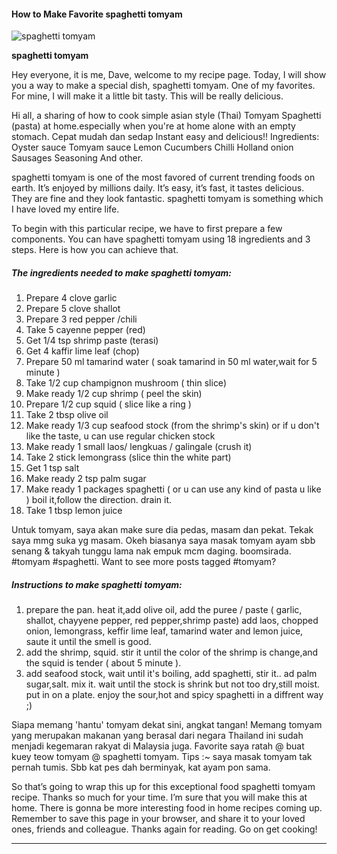             

#### How to Make Favorite spaghetti tomyam

![spaghetti tomyam](https://img-global.cpcdn.com/recipes/46718827/751x532cq70/spaghetti-tomyam-recipe-main-photo.jpg)

**spaghetti tomyam**

Hey everyone, it is me, Dave, welcome to my recipe page. Today, I will show you a way to make a special dish, spaghetti tomyam. One of my favorites. For mine, I will make it a little bit tasty. This will be really delicious.

Hi all, a sharing of how to cook simple asian style (Thai) Tomyam Spaghetti (pasta) at home.especially when you're at home alone with an empty stomach. Cepat mudah dan sedap Instant easy and delicious!! Ingredients: Oyster sauce Tomyam sauce Lemon Cucumbers Chilli Holland onion Sausages Seasoning And other.

spaghetti tomyam is one of the most favored of current trending foods on earth. It’s enjoyed by millions daily. It’s easy, it’s fast, it tastes delicious. They are fine and they look fantastic. spaghetti tomyam is something which I have loved my entire life.

To begin with this particular recipe, we have to first prepare a few components. You can have spaghetti tomyam using 18 ingredients and 3 steps. Here is how you can achieve that.

##### The ingredients needed to make spaghetti tomyam:

1.  Prepare 4 clove garlic
2.  Prepare 5 clove shallot
3.  Prepare 3 red pepper /chili
4.  Take 5 cayenne pepper (red)
5.  Get 1/4 tsp shrimp paste (terasi)
6.  Get 4 kaffir lime leaf (chop)
7.  Prepare 50 ml tamarind water ( soak tamarind in 50 ml water,wait for 5 minute )
8.  Take 1/2 cup champignon mushroom ( thin slice)
9.  Make ready 1/2 cup shrimp ( peel the skin)
10.  Prepare 1/2 cup squid ( slice like a ring )
11.  Take 2 tbsp olive oil
12.  Make ready 1/3 cup seafood stock (from the shrimp's skin) or if u don't like the taste, u can use regular chicken stock
13.  Make ready 1 small laos/ lengkuas / galingale (crush it)
14.  Take 2 stick lemongrass (slice thin the white part)
15.  Get 1 tsp salt
16.  Make ready 2 tsp palm sugar
17.  Make ready 1 packages spaghetti ( or u can use any kind of pasta u like ) boil it,follow the direction. drain it.
18.  Take 1 tbsp lemon juice

Untuk tomyam, saya akan make sure dia pedas, masam dan pekat. Tekak saya mmg suka yg masam. Okeh biasanya saya masak tomyam ayam sbb senang & takyah tunggu lama nak empuk mcm daging. boomsirada. #tomyam #spaghetti. Want to see more posts tagged #tomyam?

##### Instructions to make spaghetti tomyam:

1.  prepare the pan. heat it,add olive oil, add the puree / paste ( garlic, shallot, chayyene pepper, red pepper,shrimp paste) add laos, chopped onion, lemongrass, keffir lime leaf, tamarind water and lemon juice, saute it until the smell is good.
2.  add the shrimp, squid. stir it until the color of the shrimp is change,and the squid is tender ( about 5 minute ).
3.  add seafood stock, wait until it's boiling, add spaghetti, stir it.. ad palm sugar,salt. mix it. wait until the stock is shrink but not too dry,still moist. put in on a plate. enjoy the sour,hot and spicy spaghetti in a diffrent way ;)

Siapa memang 'hantu' tomyam dekat sini, angkat tangan! Memang tomyam yang merupakan makanan yang berasal dari negara Thailand ini sudah menjadi kegemaran rakyat di Malaysia juga. Favorite saya ratah @ buat kuey teow tomyam @ spaghetti tomyam. Tips :~ saya masak tomyam tak pernah tumis. Sbb kat pes dah berminyak, kat ayam pon sama.

So that’s going to wrap this up for this exceptional food spaghetti tomyam recipe. Thanks so much for your time. I’m sure that you will make this at home. There is gonna be more interesting food in home recipes coming up. Remember to save this page in your browser, and share it to your loved ones, friends and colleague. Thanks again for reading. Go on get cooking!

* * *